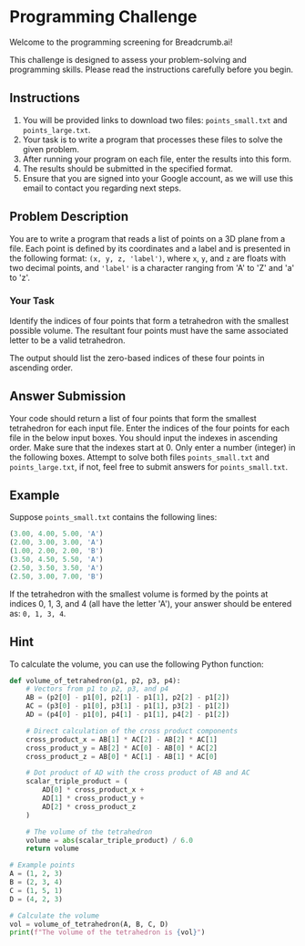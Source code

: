 # Programming Challenge

Welcome to the programming screening for Breadcrumb.ai! 

This challenge is designed to assess your problem-solving and programming skills. Please read the instructions carefully before you begin.

## Instructions

1. You will be provided links to download two files: `points_small.txt` and `points_large.txt`.
2. Your task is to write a program that processes these files to solve the given problem.
3. After running your program on each file, enter the results into this form.
4. The results should be submitted in the specified format.
5. Ensure that you are signed into your Google account, as we will use this email to contact you regarding next steps.

## Problem Description

You are to write a program that reads a list of points on a 3D plane from a file. Each point is defined by its coordinates and a label and is presented in the following format: `(x, y, z, 'label')`, where `x`, `y`, and `z` are floats with two decimal points, and `'label'` is a character ranging from 'A' to 'Z' and 'a' to 'z'.

### Your Task

Identify the indices of four points that form a tetrahedron with the smallest possible volume. The resultant four points must have the same associated letter to be a valid tetrahedron.

The output should list the zero-based indices of these four points in ascending order.

## Answer Submission

Your code should return a list of four points that form the smallest tetrahedron for each input file. Enter the indices of the four points for each file in the below input boxes. 
You should input the indexes in ascending order.
Make sure that the indexes start at 0.
Only enter a number (integer) in the following boxes.
Attempt to solve both files `points_small.txt` and `points_large.txt`, if not, feel free to submit answers for `points_small.txt`.

## Example

Suppose `points_small.txt` contains the following lines:
```js
(3.00, 4.00, 5.00, 'A')
(2.00, 3.00, 3.00, 'A')
(1.00, 2.00, 2.00, 'B')
(3.50, 4.50, 5.50, 'A')
(2.50, 3.50, 3.50, 'A')
(2.50, 3.00, 7.00, 'B')
```

If the tetrahedron with the smallest volume is formed by the points at indices 0, 1, 3, and 4 (all have the letter 'A'), your answer should be entered as: `0, 1, 3, 4`.

## Hint

To calculate the volume, you can use the following Python function:

```python
def volume_of_tetrahedron(p1, p2, p3, p4):
    # Vectors from p1 to p2, p3, and p4
    AB = (p2[0] - p1[0], p2[1] - p1[1], p2[2] - p1[2])
    AC = (p3[0] - p1[0], p3[1] - p1[1], p3[2] - p1[2])
    AD = (p4[0] - p1[0], p4[1] - p1[1], p4[2] - p1[2])

    # Direct calculation of the cross product components
    cross_product_x = AB[1] * AC[2] - AB[2] * AC[1]
    cross_product_y = AB[2] * AC[0] - AB[0] * AC[2]
    cross_product_z = AB[0] * AC[1] - AB[1] * AC[0]

    # Dot product of AD with the cross product of AB and AC
    scalar_triple_product = (
        AD[0] * cross_product_x +
        AD[1] * cross_product_y +
        AD[2] * cross_product_z
    )

    # The volume of the tetrahedron
    volume = abs(scalar_triple_product) / 6.0
    return volume

# Example points
A = (1, 2, 3)
B = (2, 3, 4)
C = (1, 5, 1)
D = (4, 2, 3)

# Calculate the volume
vol = volume_of_tetrahedron(A, B, C, D)
print(f"The volume of the tetrahedron is {vol}")
